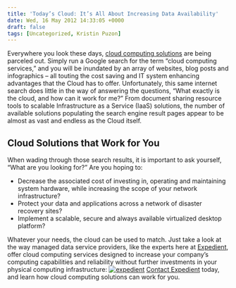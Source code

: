 ```yaml
---
title: 'Today’s Cloud: It’s All About Increasing Data Availability'
date: Wed, 16 May 2012 14:33:05 +0000
draft: false
tags: [Uncategorized, Kristin Puzon]
---
```


Everywhere you look these days, [cloud computing solutions](https://www.expedient.com/cloud-computing/) are being parceled out. Simply run a Google search for the term “cloud computing services,” and you will be inundated by an array of websites, blog posts and infographics – all touting the cost saving and IT system enhancing advantages that the Cloud has to offer. Unfortunately, this same internet search does little in the way of answering the questions, “What exactly is the cloud, and how can it work for me?” From document sharing resource tools to scalable Infrastructure as a Service (IaaS) solutions, the number of available solutions populating the search engine result pages appear to be almost as vast and endless as the Cloud itself.

Cloud Solutions that Work for You
---------------------------------

When wading through those search results, it is important to ask yourself, “What are you looking for?” Are you hoping to:

*   Decrease the associated cost of investing in, operating and maintaining system hardware, while increasing the scope of your network infrastructure?
*   Protect your data and applications across a network of disaster recovery sites?
*   Implement a scalable, secure and always available virtualized desktop platform?

Whatever your needs, the cloud can be used to match. Just take a look at the way managed data service providers, like the experts here at [Expedient](https://www.expedient.com/), offer cloud computing services designed to increase your company’s computing capabilities and reliability without further investments in your physical computing infrastructure: [![](http://blog.expedient.com/wp-content/uploads/2012/05/expedient.jpg "expedient")](http://blog.expedient.com/wp-content/uploads/2012/05/expedient.jpg) [Contact Expedient](https://www.expedient.com/expedient/) today, and learn how cloud computing solutions can work for you.